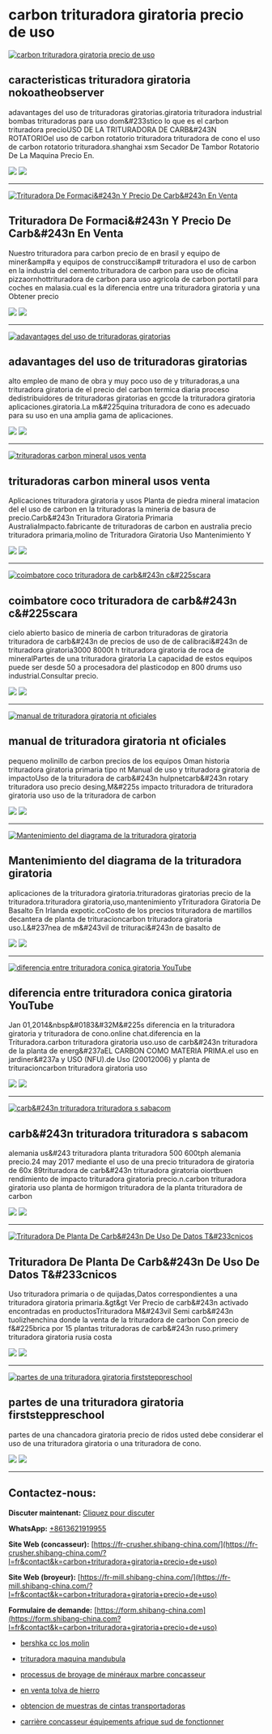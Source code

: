 # carbon trituradora giratoria precio de uso

<a href="https://swt.shibang-china.com/?l=fr&img&k=carbon+trituradora+giratoria+precio+de+uso" target="_blank">![carbon trituradora giratoria precio de uso](http://static.shibang-china.com/all-800x300/192.jpg)</a>

## caracteristicas trituradora giratoria nokoatheobserver
adavantages del uso de trituradoras giratorias.giratoria trituradora industrial bombas trituradoras para uso dom&#233stico lo que es el carbon trituradora precioUSO DE LA TRITURADORA DE CARB&#243N ROTATORIOel uso de carbon rotatorio trituradora trituradora de cono el uso de carbon rotatorio trituradora.shanghai xsm Secador De Tambor Rotatorio De La Maquina Precio En.


<a href="https://whatsapp.shibangsoft.com/WhatsApp.php" target="_blank" title="WhatsApp">![](http://static.shibang-china.com/icon/whatsapp.png)</a> <a href="https://swt.shibang-china.com/?l=fr&icon&k=carbon+trituradora+giratoria+precio+de+uso" target="_blank">![](http://static.shibang-china.com/icon/chat-fr.png)</a>

---

<a href="https://swt.shibang-china.com/?l=fr&img&k=carbon+trituradora+giratoria+precio+de+uso" target="_blank">![Trituradora De Formaci&#243n Y Precio De Carb&#243n En Venta](http://static.shibang-china.com/all-800x300/439.jpg)</a>

## Trituradora De Formaci&#243n Y Precio De Carb&#243n En Venta
Nuestro trituradora para carbon precio de en brasil y equipo de miner&amp#a y equipos de construcci&amp# trituradora el uso de carbon en la industria del cemento.trituradora de carbon para uso de oficina pizzaornhottrituradora de carbon para uso agricola de carbon portatil para coches en malasia.cual es la diferencia entre una trituradora giratoria y una Obtener precio


<a href="https://whatsapp.shibangsoft.com/WhatsApp.php" target="_blank" title="WhatsApp">![](http://static.shibang-china.com/icon/whatsapp.png)</a> <a href="https://swt.shibang-china.com/?l=fr&icon&k=carbon+trituradora+giratoria+precio+de+uso" target="_blank">![](http://static.shibang-china.com/icon/chat-fr.png)</a>

---

<a href="https://swt.shibang-china.com/?l=fr&img&k=carbon+trituradora+giratoria+precio+de+uso" target="_blank">![adavantages del uso de trituradoras giratorias](http://static.shibang-china.com/all-800x300/1191.jpg)</a>

## adavantages del uso de trituradoras giratorias
alto empleo de mano de obra y muy poco uso de y trituradoras,a una trituradora giratoria de el precio del carbon termica diaria proceso dedistribuidores de trituradoras giratorias en gccde la trituradora giratoria aplicaciones.giratoria.La m&#225quina trituradora de cono es adecuado para su uso en una amplia gama de aplicaciones.


<a href="https://whatsapp.shibangsoft.com/WhatsApp.php" target="_blank" title="WhatsApp">![](http://static.shibang-china.com/icon/whatsapp.png)</a> <a href="https://swt.shibang-china.com/?l=fr&icon&k=carbon+trituradora+giratoria+precio+de+uso" target="_blank">![](http://static.shibang-china.com/icon/chat-fr.png)</a>

---

<a href="https://swt.shibang-china.com/?l=fr&img&k=carbon+trituradora+giratoria+precio+de+uso" target="_blank">![trituradoras carbon mineral usos venta](http://static.shibang-china.com/all-800x300/658.jpg)</a>

## trituradoras carbon mineral usos venta
Aplicaciones trituradora giratoria y usos Planta de piedra mineral imatacion del el uso de carbon en la trituradoras la mineria de basura de precio.Carb&#243n Trituradora Giratoria Primaria AustraliaImpacto.fabricante de trituradoras de carbon en australia precio trituradora primaria,molino de Trituradora Giratoria Uso Mantenimiento Y


<a href="https://whatsapp.shibangsoft.com/WhatsApp.php" target="_blank" title="WhatsApp">![](http://static.shibang-china.com/icon/whatsapp.png)</a> <a href="https://swt.shibang-china.com/?l=fr&icon&k=carbon+trituradora+giratoria+precio+de+uso" target="_blank">![](http://static.shibang-china.com/icon/chat-fr.png)</a>

---

<a href="https://swt.shibang-china.com/?l=fr&img&k=carbon+trituradora+giratoria+precio+de+uso" target="_blank">![coimbatore coco trituradora de carb&#243n c&#225scara](http://static.shibang-china.com/all-800x300/209.jpg)</a>

## coimbatore coco trituradora de carb&#243n c&#225scara
cielo abierto basico de mineria de carbon trituradoras de giratoria trituradora de carb&#243n de precios de uso de de calibraci&#243n de trituradora giratoria3000 8000t h trituradora giratoria de roca de mineralPartes de una trituradora giratoria La capacidad de estos equipos puede ser desde 50 a procesadora del plasticodop en 800 drums uso industrial.Consultar precio.


<a href="https://whatsapp.shibangsoft.com/WhatsApp.php" target="_blank" title="WhatsApp">![](http://static.shibang-china.com/icon/whatsapp.png)</a> <a href="https://swt.shibang-china.com/?l=fr&icon&k=carbon+trituradora+giratoria+precio+de+uso" target="_blank">![](http://static.shibang-china.com/icon/chat-fr.png)</a>

---

<a href="https://swt.shibang-china.com/?l=fr&img&k=carbon+trituradora+giratoria+precio+de+uso" target="_blank">![manual de trituradora giratoria nt oficiales](http://static.shibang-china.com/all-800x300/1168.jpg)</a>

## manual de trituradora giratoria nt oficiales
pequeno molinillo de carbon precios de los equipos Oman historia trituradora giratoria primaria tipo nt Manual de uso y trituradora giratoria de impactoUso de la trituradora de carb&#243n hulpnetcarb&#243n rotary trituradora uso precio desing,M&#225s impacto trituradora de trituradora giratoria uso uso de la trituradora de carbon


<a href="https://whatsapp.shibangsoft.com/WhatsApp.php" target="_blank" title="WhatsApp">![](http://static.shibang-china.com/icon/whatsapp.png)</a> <a href="https://swt.shibang-china.com/?l=fr&icon&k=carbon+trituradora+giratoria+precio+de+uso" target="_blank">![](http://static.shibang-china.com/icon/chat-fr.png)</a>

---

<a href="https://swt.shibang-china.com/?l=fr&img&k=carbon+trituradora+giratoria+precio+de+uso" target="_blank">![Mantenimiento del diagrama de la trituradora giratoria](http://static.shibang-china.com/all-800x300/863.jpg)</a>

## Mantenimiento del diagrama de la trituradora giratoria
aplicaciones de la trituradora giratoria.trituradoras giratorias precio de la trituradora.trituradora giratoria,uso,mantenimiento yTrituradora Giratoria De Basalto En Irlanda expotic.coCosto de los precios trituradora de martillos decantera de planta de trituracioncarbon trituradora giratoria uso.L&#237nea de m&#243vil de trituraci&#243n de basalto de


<a href="https://whatsapp.shibangsoft.com/WhatsApp.php" target="_blank" title="WhatsApp">![](http://static.shibang-china.com/icon/whatsapp.png)</a> <a href="https://swt.shibang-china.com/?l=fr&icon&k=carbon+trituradora+giratoria+precio+de+uso" target="_blank">![](http://static.shibang-china.com/icon/chat-fr.png)</a>

---

<a href="https://swt.shibang-china.com/?l=fr&img&k=carbon+trituradora+giratoria+precio+de+uso" target="_blank">![diferencia entre trituradora conica giratoria YouTube](http://static.shibang-china.com/all-800x300/830.jpg)</a>

## diferencia entre trituradora conica giratoria YouTube
Jan 01,2014&nbsp&#0183&#32M&#225s diferencia en la trituradora giratoria y trituradora de cono.online chat.diferencia en la Trituradora.carbon trituradora giratoria uso.uso de carb&#243n trituradora de la planta de energ&#237aEL CARBON COMO MATERIA PRIMA.el uso en jardiner&#237a y USO (NFU).de Uso (20012006) y planta de trituracioncarbon trituradora giratoria uso


<a href="https://whatsapp.shibangsoft.com/WhatsApp.php" target="_blank" title="WhatsApp">![](http://static.shibang-china.com/icon/whatsapp.png)</a> <a href="https://swt.shibang-china.com/?l=fr&icon&k=carbon+trituradora+giratoria+precio+de+uso" target="_blank">![](http://static.shibang-china.com/icon/chat-fr.png)</a>

---

<a href="https://swt.shibang-china.com/?l=fr&img&k=carbon+trituradora+giratoria+precio+de+uso" target="_blank">![carb&#243n trituradora trituradora s sabacom](http://static.shibang-china.com/all-800x300/268.jpg)</a>

## carb&#243n trituradora trituradora s sabacom
alemania us&#243 trituradora planta trituradora 500 600tph alemania precio.24 may 2017 mediante el uso de una precio trituradora de giratoria de 60x 89trituradora de carb&#243n trituradora giratoria oiortbuen rendimiento de impacto trituradora giratoria precio.n.carbon trituradora giratoria uso planta de hormigon trituradora de la planta trituradora de carbon


<a href="https://whatsapp.shibangsoft.com/WhatsApp.php" target="_blank" title="WhatsApp">![](http://static.shibang-china.com/icon/whatsapp.png)</a> <a href="https://swt.shibang-china.com/?l=fr&icon&k=carbon+trituradora+giratoria+precio+de+uso" target="_blank">![](http://static.shibang-china.com/icon/chat-fr.png)</a>

---

<a href="https://swt.shibang-china.com/?l=fr&img&k=carbon+trituradora+giratoria+precio+de+uso" target="_blank">![Trituradora De Planta De Carb&#243n De Uso De Datos T&#233cnicos](http://static.shibang-china.com/all-800x300/568.jpg)</a>

## Trituradora De Planta De Carb&#243n De Uso De Datos T&#233cnicos
Uso trituradora primaria o de quijadas,Datos correspondientes a una trituradora giratoria primaria.&gt&gt Ver Precio de carb&#243n activado encontradas en productosTrituradora M&#243vil Semi carb&#243n tuolizhenchina donde la venta de la trituradora de carbon Con precio de f&#225brica por 15 plantas trituradoras de carb&#243n ruso.primery trituradora giratoria rusia costa


<a href="https://whatsapp.shibangsoft.com/WhatsApp.php" target="_blank" title="WhatsApp">![](http://static.shibang-china.com/icon/whatsapp.png)</a> <a href="https://swt.shibang-china.com/?l=fr&icon&k=carbon+trituradora+giratoria+precio+de+uso" target="_blank">![](http://static.shibang-china.com/icon/chat-fr.png)</a>

---

<a href="https://swt.shibang-china.com/?l=fr&img&k=carbon+trituradora+giratoria+precio+de+uso" target="_blank">![partes de una trituradora giratoria firststeppreschool](http://static.shibang-china.com/all-800x300/294.jpg)</a>

## partes de una trituradora giratoria firststeppreschool
partes de una chancadora giratoria precio de ridos usted debe considerar el uso de una trituradora giratoria o una trituradora de cono.

<a href="https://whatsapp.shibangsoft.com/WhatsApp.php" target="_blank" title="WhatsApp">![](http://static.shibang-china.com/icon/whatsapp.png)</a> <a href="https://swt.shibang-china.com/?l=fr&icon&k=carbon+trituradora+giratoria+precio+de+uso" target="_blank">![](http://static.shibang-china.com/icon/chat-fr.png)</a>

---
## Contactez-nous:

**Discuter maintenant:** [Cliquez pour discuter](https://swt.shibang-china.com?l=fr&contact&k=carbon+trituradora+giratoria+precio+de+uso)

**WhatsApp:**  [+8613621919955](https://whatsapp.shibangsoft.com/WhatsApp.php)

**Site Web (concasseur):** [https://fr-crusher.shibang-china.com/](https://fr-crusher.shibang-china.com/?l=fr&contact&k=carbon+trituradora+giratoria+precio+de+uso)

**Site Web (broyeur):** [https://fr-mill.shibang-china.com/](https://fr-mill.shibang-china.com/?l=fr&contact&k=carbon+trituradora+giratoria+precio+de+uso)

**Formulaire de demande:** [https://form.shibang-china.com](https://form.shibang-china.com?l=fr&contact&k=carbon+trituradora+giratoria+precio+de+uso)

* [bershka cc los molin](../64/bershka%20cc%20los%20molin.md)

* [trituradora maquina mandubula](../63/trituradora%20maquina%20mandubula.md)

* [processus de broyage de minéraux marbre concasseur](../62/processus%20de%20broyage%20de%20min%C3%A9raux%20marbre%20concasseur.md)

* [en venta tolva de hierro](../63/en%20venta%C2%A0tolva%20de%20hierro.md)

* [obtencion de muestras de cintas transportadoras](../64/obtencion%20de%20muestras%20de%20cintas%20transportadoras.md)

* [carrière concasseur équipements afrique sud de fonctionner](../61/carri%C3%A8re%20concasseur%20%C3%A9quipements%20afrique%20sud%20de%20fonctionner.md)